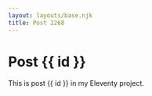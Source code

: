 ```yaml
---
layout: layouts/base.njk
title: Post 2268
---
```


# Post {{ id }}

This is post {{ id }} in my Eleventy project.
